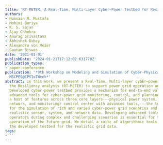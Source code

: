 ```yaml
---
title: 'RT-METER: A Real-Time, Multi-Layer Cyber–Power Testbed for Resiliency Analysis'
authors:
- Hussain M. Mustafa
- Mohini Bariya
- K. S. Sajan
- Ajay Chhokra
- Anurag Srivastava
- Abhishek Dubey
- Alexandra von Meier
- Gautam Biswas
date: '2021-01-01'
publishDate: '2024-01-21T17:12:02.631770Z'
publication_types:
- paper-conference
publication: '*9th Workshop on Modeling and Simulation of Cyber-Physical Energy Systems,
  MSCPES@CPSIoTWeek*'
abstract: In this work, we present a Real-Time, Multi-layer cybEr–power TestbEd for
  the Resiliency analysis (RT-METER) to support power grid operation and planning.
  Developed cyber-power testbed provides a mechanism for end-to-end validation of
  advanced tools for cyber-power grid monitoring, control, and planning. By integrating
  a host of features across three core layers---physical power system, communication
  network, and monitoring/ control center with advanced tools,---the testbed allows
  for the simulation of rich and varied cyber-power grid scenarios and the generating
  realistic sensor, system, and network data. Developing advanced tools to assist
  operators during complex and challenging scenarios is essential for the successful
  operation of the future grid. We detail a suite of algorithmic tools validated using
  the developed testbed for the realistic grid data.
tags:
- ''
---
```

